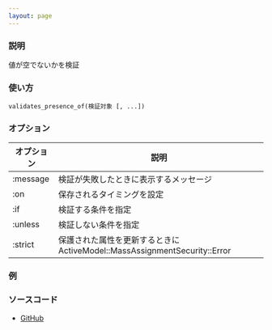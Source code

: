 ```yaml
---
layout: page
---
```

### 説明
値が空でないかを検証

### 使い方
    validates_presence_of(検証対象 [, ...])

### オプション

オプション | 説明
-------- | ---------------------------------------------------------
:message | 検証が失敗したときに表示するメッセージ
:on      | 保存されるタイミングを設定
:if      | 検証する条件を指定
:unless  | 検証しない条件を指定
:strict  | 保護された属性を更新するときにActiveModel::MassAssignmentSecurity::Error

### 例

### ソースコード
* [GitHub](https://github.com/rails/rails/blob/0df1f914104073b70f8d8976d0d5adc3b2a1e44e/activemodel/lib/active_model/validations/presence.rb#L34)